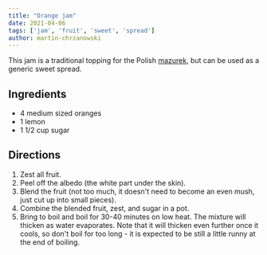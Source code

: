 ```yaml
---
title: "Orange jam"
date: 2021-04-06
tags: ['jam', 'fruit', 'sweet', 'spread']
author: martin-chrzanowski
---
```


This jam is a traditional topping for the Polish [mazurek](/recipe/mazurek), but
can be used as a generic sweet spread.

## Ingredients

* 4 medium sized oranges
* 1 lemon
* 1 1/2 cup sugar

## Directions

1. Zest all fruit.
2. Peel off the albedo (the white part under the skin).
3. Blend the fruit (not too much, it doesn't need to become an even mush, just
   cut up into small pieces).
4. Combine the blended fruit, zest, and sugar in a pot.
5. Bring to boil and boil for 30-40 minutes on low heat. The mixture will
   thicken as water evaporates. Note that it will thicken even further once it
   cools, so don't boil for too long - it is expected to be still a little runny
   at the end of boiling.
